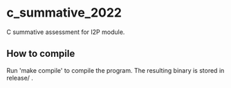# c_summative_2022
C summative assessment for I2P module.

## How to compile
Run 'make compile' to compile the program. The resulting binary is stored in release/ .
